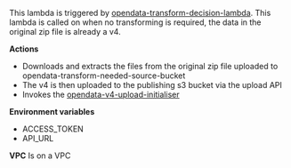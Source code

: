 This lambda is triggered by [opendata-transform-decision-lambda](https://github.com/ONS-OpenData/dp-opendata-upload/blob/main/opendata-transform-decision-lambda/README.md). This lambda is called on when no transforming is required, the data in the original zip file is already a v4.

**Actions**
- Downloads and extracts the files from the original zip file uploaded to opendata-transform-needed-source-bucket
- The v4 is then uploaded to the publishing s3 bucket via the upload API
- Invokes the [opendata-v4-upload-initialiser](https://github.com/ONS-OpenData/dp-opendata-upload/blob/main/opendata-v4-upload-initialiser/README.md)

**Environment variables**
- ACCESS_TOKEN 
- API_URL

**VPC**
Is on a VPC
